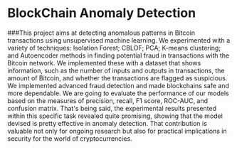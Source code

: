 # BlockChain Anomaly Detection
###This project aims at detecting anomalous patterns in Bitcoin transactions using unsupervised machine learning. We experimented with a variety of techniques: Isolation Forest; CBLOF; PCA; K-means clustering; and Autoencoder methods in finding potential fraud in transactions with the Bitcoin network. We implemented these with a dataset that shows information, such as the number of inputs and outputs in transactions, the amount of Bitcoin, and whether the transactions are flagged as suspicious. We implemented advanced fraud detection and made blockchains safe and more dependable. We are going to evaluate the performance of our models based on the measures of precision, recall, F1 score, ROC-AUC, and confusion matrix. That's being said, the experimental results presented within this specific task revealed quite promising, showing that the model devised is pretty effective in anomaly detection. That contribution is valuable not only for ongoing research but also for practical implications in security for the world of cryptocurrencies.
